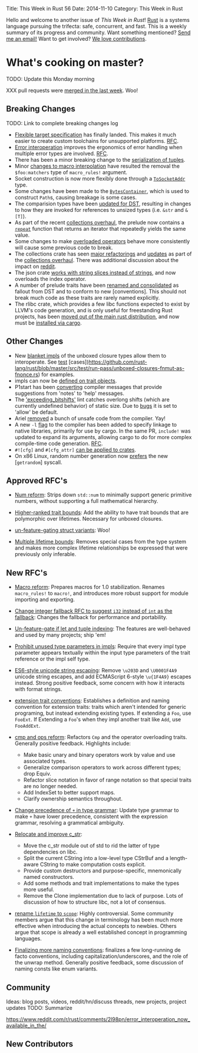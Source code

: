 Title: This Week in Rust 56
Date: 2014-11-10
Category: This Week in Rust

Hello and welcome to another issue of *This Week in Rust*!
[Rust](http://rust-lang.org) is a systems language pursuing the trifecta:
safe, concurrent, and fast. This is a weekly summary of its progress and
community. Want something mentioned? [Send me an
email!](mailto:corey@octayn.net?subject=This%20Week%20in%20Rust%20Suggestion)
Want to get involved? [We love
contributions](https://github.com/mozilla/rust/wiki/Note-guide-for-new-contributors).

# What's cooking on master?

TODO: Update this Monday morning

XXX pull requests were [merged in the last week][1]. Woo!

[1]: https://github.com/rust-lang/rust/pulls?page=1&q=is%3Apr+is%3Amerged+updated%3A%3E%3D2014-11-03

## Breaking Changes

TODO: Link to complete breaking changes log

* [Flexible target specification][flex] has finally landed. This makes
  it much easier to create custom toolchains for unsupported
  platforms. [RFC][flex-rfc].
* [Error interoperation][err] improves the ergonomics of error
  handling when multiple error types are involved. [RFC][err-rfc].
* There has been a minor breaking change to the [serialization of
  tuples][tup].
* Minor [changes to macro interpolation][mac] have resulted the
  removal the `$foo:matchers` type of `macro_rules!` argument.
* Socket construction is now more flexibly done through a
  [`ToSocketAddr`] type.
* Some changes have been made to the [`BytesContainer`], which is used
  to construct `Path`s, causing breakage is some cases.
* The comparision types have been [updated for DST][cmp], resulting in
  changes to how they are invoked for references to unsized types
  (i.e. `&str` and `&[T]`).
* As part of the recent [collections overhaul][coll-rfc], the prelude
  now contains a [`repeat`] function that returns an iterator that
  repeatedly yields the same value.
* Some changes to make [overloaded operators][ops] behave more
  consistently will cause some previous code to break.
* The collections crate has seen [major refactorings][coll1] and
  [updates][coll2] as part of the [collections
  overhaul][coll-rfc]. There was additional discussion about the
  impact on [reddit][coll-reddit].
* The json crate [works with string slices instead of strings][json],
  and now overloads the index operator.
* A number of prelude traits have been [renamed and consolidated][pre]
  as fallout from DST and to conform to new [conventions]. This should
  not break much code as these traits are rarely named explicitly.
* The rlibc crate, which provides a few libc functions expected to
  exist by LLVM's code generation, and is only useful for freestanding
  Rust projects, has been [moved out of the main rust
  distribution][rlibc], and now must be [installed via
  cargo][rlibc-cargo].

[flex]: https://github.com/rust-lang/rust/pull/16156
[flex-rfc]: https://github.com/rust-lang/rfcs/blob/master/text/0131-target-specification.md
[err]: https://github.com/rust-lang/rust/pull/17753
[err-rfc]: https://github.com/rust-lang/rfcs/blob/master/active/0070-error-chaining.md
[tup]: https://github.com/rust-lang/rust/pull/17595
[mac]: https://github.com/rust-lang/rust/pull/17830
[`ToSocketAddr`]: https://github.com/rust-lang/rust/pull/18462
[`BytesContainer`]: https://github.com/rust-lang/rust/pull/18463
[cmp]: https://github.com/rust-lang/rust/pull/18467
[coll1]: https://github.com/rust-lang/rust/pull/18519
[coll2]: https://github.com/rust-lang/rust/pull/18605
[coll-rfc]: https://github.com/rust-lang/rfcs/blob/master/text/0235-collections-conventions.md
[coll-reddit]: https://www.reddit.com/r/rust/comments/2ljfnd/warning_some_collection_methods_have_had_their/
[`repeat`]: https://github.com/rust-lang/rust/pull/18468
[ops]: https://github.com/rust-lang/rust/pull/18486
[json]: https://github.com/rust-lang/rust/pull/18544
[pre]: https://github.com/rust-lang/rust/pull/18559
[rlibc]: https://github.com/rust-lang/rust/pull/18625
[rlibc-cargo]: https://github.com/rust-lang/rlibc

## Other Changes

* New [blanket impls] of the unboxed closure types allow them to
  interoperate.  See
  [test](https://github.com/rust-lang/rust/blob/master/src/test/run-pass/unboxed-closures-fn-as-fnmut-and-fnonce.rs)
  [cases])https://github.com/rust-lang/rust/blob/master/src/test/run-pass/unboxed-closures-fnmut-as-fnonce.rs)
  for examples.
* impls can now be [defined on trait objects][impltrait].
* P1start has been [converting][help] compiler messages that provide
  suggestions from 'notes' to 'help' messages.
* The ['exceeding_bitshifts'][bitshift] lint catches overlong shifts
  (which are currently undefined behavior) of static size. Due to
  [bugs][bitshift-bugs] it is set to 'allow' be default.
* Ariel [removed][unsafe-rustc] a bunch of unsafe code from the
  compiler. Yay!
* A new `-l` [flag] to the compiler has been added to specify linkage
  to native libraries, primarily for use by cargo. In the same PR,
  `include!` was updated to expand its arguments, allowing cargo to do
  for more complex compile-time code generation. [RFC][flag-rfc].
* `#![cfg]` and `#[cfg_attr]` [can be applied to crates][cfg].
* On x86 Linux, random number generation now [prefers] the new
  [`getrandom`] syscall.

[blanket impls]: https://github.com/rust-lang/rust/pull/18388
[impltrait]: https://github.com/rust-lang/rust/pull/18447
[help]: https://github.com/rust-lang/rust/pull/18132
[bitshift]: https://github.com/rust-lang/rust/pull/18206
[bitshift-bugs]: https://github.com/rust-lang/rust/pull/18593
[unsafe-rustc]: https://github.com/rust-lang/rust/pull/18318
[flag]: https://github.com/rust-lang/rust/pull/18470
[flag-rfc]: https://github.com/rust-lang/rfcs/blob/master/text/0403-cargo-build-command.md
[cfg]: https://github.com/rust-lang/rust/pull/18634
[prefers]: https://github.com/rust-lang/rust/pull/18664
[getrandom]: http://lwn.net/Articles/606141/


## Approved RFC's
* [Num reform](https://github.com/rust-lang/rfcs/blob/master/text/0418-struct-variants.md): Strips down `std::num` to minimally support generic primitive numbers, without supporting a full mathematical hierarchy.

* [Higher-ranked trait bounds](https://github.com/rust-lang/rfcs/blob/master/text/0387-higher-ranked-trait-bounds.md): Add the ability to have trait bounds that are polymorphic over lifetimes. Necessary for unboxed closures.

* [un-feature-gating struct variants](https://github.com/rust-lang/rfcs/blob/master/text/0418-struct-variants.md): Woo!

* [Multiple lifetime bounds](https://github.com/rust-lang/rfcs/blob/master/text/0192-bounds-on-object-and-generic-types.md): Removes special cases from the type system and makes more complex lifetime relationships be expressed that were previously only inferable.



## New RFC's
* [Macro reform](https://github.com/rust-lang/rfcs/pull/453): Prepares macros for 1.0 stabilization. Renames `macro_rules!` to `macro!`, and introduces more robust support for module importing and exporting.

* [Change integer fallback RFC to suggest `i32` instead of `int` as the fallback](https://github.com/rust-lang/rfcs/pull/452): Changes the fallback for performance and portability. 

* [Un-feature-gate if let and tuple indexing](https://github.com/rust-lang/rfcs/pull/450): The features are well-behaved and used by many projects; ship 'em!

* [Prohibit unused type parameters in impls](https://github.com/rust-lang/rfcs/pull/453): Require that every impl type parameter appears textually within the input type parameters of the trait reference or the impl self type.

* [ES6-style unicode string escaping](https://github.com/rust-lang/rfcs/pull/446): Remove `\u203D` and `\U0001F4A9` unicode string escapes, and add ECMAScript 6-style `\u{1F4A9}` escapes instead. Strong positive feedback, some concern with how it interacts with format strings.

* [extension trait conventions](https://github.com/rust-lang/rfcs/pull/445): Establishes a definition and naming convention for extension traits: traits which aren't intended for generic programing, but instead extending existing types. If extending a `Foo`, use `FooExt`. If Extending a `Foo`'s when they impl another trait like `Add`, use `FooAddExt`. 

* [cmp and ops reform](https://github.com/rust-lang/rfcs/pull/439): Refactors `Cmp` and the operator overloading traits. Generally positive feedback. Highlights include:
  * Make basic unary and binary operators work by value and use associated types.
  * Generalize comparison operators to work across different types; drop Equiv.
  * Refactor slice notation in favor of range notation so that special traits are no longer needed.
  * Add IndexSet to better support maps.
  * Clarify ownership semantics throughout.

* [Change precedence of `+` in type grammar](https://github.com/rust-lang/rfcs/pull/438): Update type grammar to make `+` have lower precedence, consistent with the expression grammar, resolving a grammatical ambiguity.

* [Relocate and improve c_str](https://github.com/rust-lang/rfcs/pull/435): 
  * Move the c_str module out of std to rid the latter of type dependencies on libc.
  * Split the current CString into a low-level type CStrBuf and a length-aware CString to make computation costs explicit.
  * Provide custom destructors and purpose-specific, mnemonically named constructors.
  * Add some methods and trait implementations to make the types more useful.
  * Remove the Clone implementation due to lack of purpose.
Lots of discussion of how to structure libc, not a lot of consensus.

* [rename `lifetime` to `scope`](https://github.com/rust-lang/rfcs/pull/431): Highly controversial. Some community members argue that this change in terminology has been much more effective when introducing the actual concepts to newbies. Others argue that scope is already a well established concept in programming languages.

* [Finalizing more naming conventions](https://github.com/rust-lang/rfcs/pull/430): finalizes a few long-running de facto conventions, including capitalization/underscores, and the role of the unwrap method. Generally positive feedback, some discussion of naming consts like enum variants.



## Community

Ideas: blog posts, videos, reddit/hn/discuss threads, new projects, project updates
TODO: Summarize

https://www.reddit.com/r/rust/comments/2l98pn/error_interoperation_now_available_in_the/

## New Contributors
